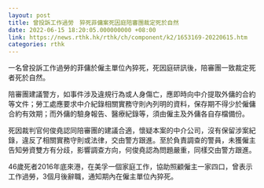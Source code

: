 ```yaml
---
layout: post
title: 曾投訴工作過勞　猝死菲傭案死因庭陪審團裁定死於自然
date: 2022-06-15 18:20:05.000000000 +08:00
link: https://news.rthk.hk/rthk/ch/component/k2/1653169-20220615.htm
categories: rthk
---
```


一名曾投訴工作過勞的菲傭於僱主單位內猝死，死因庭研訊後，陪審團一致裁定死者死於自然。

陪審團建議警方，如事件涉及違規行為或人身傷亡，應即時向中介提取外傭的合約等文件；勞工處應要求中介紀錄相關實務守則內列明的資料，保存期不得少於僱傭合約有效期；而外傭的驗身報告、醫療紀錄等，須由僱主及外傭各自存檔備份。

死因裁判官何俊堯認同陪審團的建議合適，懷疑本案的中介公司，沒有保留涉案紀錄，違反了相關實務守則或法律，交由警方跟進。至於負責調查的警員，未獲僱主告知勞資雙方有分歧，影響調查方向，何俊堯認為問題嚴重，同樣交由警方跟進。 

46歲死者2016年底來港，在美孚一個家庭工作，協助照顧僱主一家四口，曾表示工作過勞，3個月後辭職，通知期內在僱主單位內猝死。

